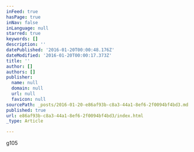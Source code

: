 ```yaml
---
inFeed: true
hasPage: true
inNav: false
inLanguage: null
starred: true
keywords: []
description: ''
datePublished: '2016-01-20T00:00:48.176Z'
dateModified: '2016-01-20T00:00:17.373Z'
title: ''
author: []
authors: []
publisher:
  name: null
  domain: null
  url: null
  favicon: null
sourcePath: _posts/2016-01-20-e86af93b-c8a3-44a1-8ef6-2f0094bf4bd3.md
published: true
url: e86af93b-c8a3-44a1-8ef6-2f0094bf4bd3/index.html
_type: Article

---
```

g105